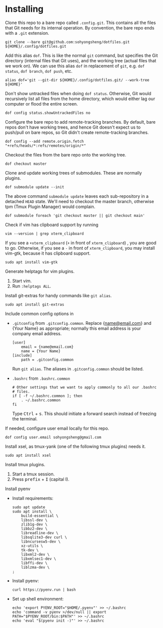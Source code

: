 Installing
==========

Clone this repo to a bare repo called `.config.git`. This contains all
the files that Git needs for its internal operation. By convention, the
bare repo ends with a `.git` extension.

    git clone --bare git@github.com:sohyongsheng/dotfiles.git ${HOME}/.config/dotfiles.git

Add this alias `dof`. This is like the normal `git` command, but
specifies the Git directory (internal files that Git uses), and the
working tree (actual files that we work on). We can use this alias `dof`
in replacement of `git`, e.g. `dof status`, `dof branch`, `dof push`,
etc.

    alias dof='git --git-dir ${HOME}/.config/dotfiles.git/ --work-tree ${HOME}'

Don't show untracked files when doing `dof status`. Otherwise, Git would
recursively list all files from the home directory, which would either
lag our computer or  flood the entire screen.

    dof config status.showUntrackedFiles no

Configure the bare repo to add remote-tracking branches. By default,
bare repos don't have working trees, and hence Git doesn't expect us to
push/pull on bare repos, so Git didn't create remote-tracking branches.

    dof config --add remote.origin.fetch "+refs/heads/*:refs/remotes/origin/*"

Checkout the files from the bare repo onto the working tree.

    dof checkout master

Clone and update working trees of submodules. These are normally
plugins.

    dof submodule update --init

The above command `submodule update` leaves each sub-repository in a
detached `HEAD` state. We'll need to checkout the master branch,
otherwise tpm (Tmux Plugin Manager) would complain.

    dof submodule foreach 'git checkout master || git checkout main'

Check if vim has clipboard support by running

    vim --version | grep xterm_clipboard

If you see a `+xterm_clipboard` (`+` in front of `xterm_clipboard`) ,
you are good to go. Otherwise, if you see a `-` in front of
`xterm_clipboard`, you may install vim-gtk, because it has clipboard
support.

    sudo apt install vim-gtk

Generate helptags for vim plugins.

1. Start vim.
2. Run `:helptags ALL`.

Install git-extras for handy commands like `git alias`.

    sudo apt install git-extras 

Include common config options in

- `.gitconfig` from `.gitconfig.common`. Replace {name@email.com} and
  {Your Name} as appropriate; normally this email address is your
  company email address.

      [user]
          email = {name@email.com}
          name = {Your Name}
      [include]
          path = .gitconfig.common

  Run `git alias`. The aliases in `.gitconfig.common` should be listed.

- `.bashrc` from `.bashrc.common`

      # Other settings that we want to apply commonly to all our .bashrc
      # files.
      if [ -f ~/.bashrc.common ]; then
          . ~/.bashrc.common
      fi

  Type <kbd>Ctrl</kbd> + <kbd>s</kbd>. This should initiate a forward
  search instead of freezing the terminal.

If needed, configure user email locally for this repo.

    dof config user.email sohyongsheng@gmail.com

Install xsel, as tmux-yank (one of the following tmux plugins) needs
it.

    sudo apt install xsel

Install tmux plugins.

1. Start a tmux session.
2. Press <kbd>prefix</kbd> + <kbd>I</kbd> (capital I).

Install pyenv

- Install requirements:

      sudo apt update
      sudo apt install \
          build-essential \
          libssl-dev \
          zlib1g-dev \
          libbz2-dev \
          libreadline-dev \
          libsqlite3-dev curl \
          libncursesw5-dev \
          xz-utils \
          tk-dev \
          libxml2-dev \
          libxmlsec1-dev \
          libffi-dev \
          liblzma-dev \
      ;

- Install pyenv:

      curl https://pyenv.run | bash

- Set up shell environment:

      echo 'export PYENV_ROOT="$HOME/.pyenv"' >> ~/.bashrc
      echo 'command -v pyenv >/dev/null || export PATH="$PYENV_ROOT/bin:$PATH"' >> ~/.bashrc
      echo 'eval "$(pyenv init -)"' >> ~/.bashrc

